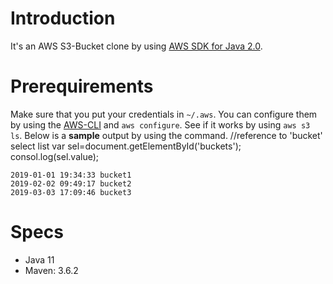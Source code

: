 # Introduction
It's an AWS S3-Bucket clone by using [AWS SDK for Java 2.0](https://docs.aws.amazon.com/sdk-for-java/v2/developer-guide/welcome.html).

# Prerequirements

Make sure that you put your credentials in `~/.aws`. 
You can configure them by using the [AWS-CLI](https://aws.amazon.com/cli/) and `aws configure`.
See if it works by using `aws s3 ls`. Below is a **sample** output by using the command.
//reference to 'bucket' select list
var sel=document.getElementById('buckets');
consol.log(sel.value);
```
2019-01-01 19:34:33 bucket1
2019-02-02 09:49:17 bucket2
2019-03-03 17:09:46 bucket3
```

# Specs

* Java 11
* Maven: 3.6.2
